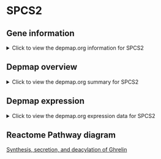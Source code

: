 <h1>SPCS2</h1>

<h2>Gene information</h2>
<details>
  <summary>Click to view the depmap.org information for SPCS2</summary>
  <iframe src="https://depmap.org/portal/gene/SPCS2?tab=about" style="border:none;width:100%;height:800px"></iframe>
</details>

<h2>Depmap overview</h2>
<details>
  <summary>Click to view the depmap.org summary for SPCS2</summary>
  <iframe src="https://depmap.org/portal/gene/SPCS2?tab=overview" style="border:none;width:100%;height:800px"></iframe>
</details>

<h2>Depmap expression</h2>
<details>
  <summary>Click to view the depmap.org expression data for SPCS2</summary>
  <iframe src="https://depmap.org/portal/gene/SPCS2?tab=characterization" style="border:none;width:100%;height:800px"></iframe>
</details>



<h2>Reactome Pathway diagram</h2>
<a href="https://reactome.org/PathwayBrowser/#/R-HSA-422085" target="_BLANK">Synthesis, secretion, and deacylation of Ghrelin</a>



